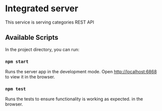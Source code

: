 # Integrated server
This service is serving categories REST API

## Available Scripts

In the project directory, you can run:

### `npm start`

Runs the server app in the development mode.
Open [http://localhost:6868](http://localhost:6868) to view it in the browser.

### `npm test`

Runs the tests to ensure functionality is working as expected. in the browser.

